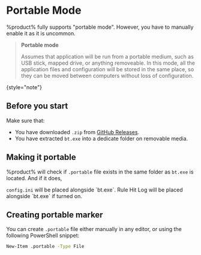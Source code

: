 # Portable Mode

%product% fully supports "portable mode". However, you have to manually enable it as it is uncommon.

> **Portable mode**
>
> Assumes that application will be run from a portable medium, such as USB stick, mapped drive, or anything removeable. In this mode, all the application files and configuration will be stored in the same place, so they can be moved between computers without loss of configuration.
>
{style="note"}

## Before you start

Make sure that:

- You have downloaded `.zip` from [GitHub Releases](https://github.com/aloneguid/bt/releases).
- You have extracted `bt.exe` into a dedicate folder on removable media.

## Making it portable

%product% will check if `.portable` file exists in the same folder as `bt.exe` is located. And if it does,

<procedure title="Portable mode">
<step>
<code>config.ini</code> will be placed alongside `bt.exe`.
</step>
<step>
Rule Hit Log will be placed alongside `bt.exe` if turned on.
</step>
</procedure>

## Creating portable marker

You can create `.portable` file either manually in any editor, or using the following PowerShell snippet:

```bash
New-Item .portable -Type File
```
